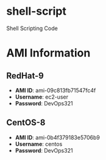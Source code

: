 # shell-script
Shell Scripting Code


# AMI Information

## RedHat-9
- **AMI ID**: ami-09c813fb71547fc4f
- **Username**: ec2-user
- **Password**: DevOps321

## CentOS-8
- **AMI ID**: ami-0b4f379183e5706b9
- **Username**: centos
- **Password**: DevOps321
